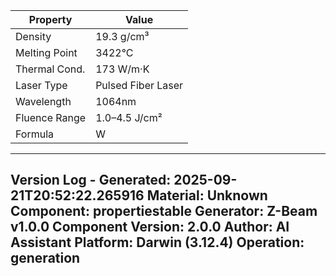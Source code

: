 | Property | Value |
|----------|-------|
| Density | 19.3 g/cm³ |
| Melting Point | 3422°C |
| Thermal Cond. | 173 W/m·K |
| Laser Type | Pulsed Fiber Laser |
| Wavelength | 1064nm |
| Fluence Range | 1.0–4.5 J/cm² |
| Formula | W |


---
Version Log - Generated: 2025-09-21T20:52:22.265916
Material: Unknown
Component: propertiestable
Generator: Z-Beam v1.0.0
Component Version: 2.0.0
Author: AI Assistant
Platform: Darwin (3.12.4)
Operation: generation
---